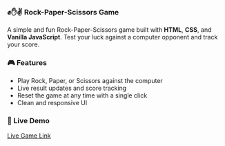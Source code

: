 ### ✊✋✌️ Rock-Paper-Scissors Game

A simple and fun Rock-Paper-Scissors game built with **HTML**, **CSS**, and **Vanilla JavaScript**. Test your luck against a computer opponent and track your score.

### 🎮 Features
- Play Rock, Paper, or Scissors against the computer
- Live result updates and score tracking
- Reset the game at any time with a single click
- Clean and responsive UI

### 🚀 Live Demo
[Live Game Link](https://harshadino.github.io/Rock-Paper-Scissor/)
